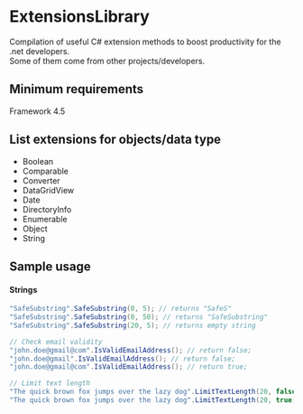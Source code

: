 # ExtensionsLibrary
Compilation of useful C# extension methods to boost productivity for the .net developers.<br>
Some of them come from other projects/developers.

## Minimum requirements
Framework 4.5

## List extensions for objects/data type
- Boolean
- Comparable
- Converter
- DataGridView
- Date
- DirectoryInfo
- Enumerable
- Object
- String

## Sample usage
#### Strings
```C#
"SafeSubstring".SafeSubstring(0, 5); // returns "SafeS"
"SafeSubstring".SafeSubstring(0, 50); // returns "SafeSubstring"
"SafeSubstring".SafeSubstring(20, 5); // returns empty string

// Check email validity
"john.doe@gmail@com".IsValidEmailAddress(); // return false;
"john.doe@gmail".IsValidEmailAddress(); // return false;
"john.doe@gmail@com".IsValidEmailAddress(); // return true;

// Limit text length
"The quick brown fox jumps over the lazy dog".LimitTextLength(20, false); // returns "The quick brown fox"
"The quick brown fox jumps over the lazy dog".LimitTextLength(20, true); // returns "The quick brown f..."
```
